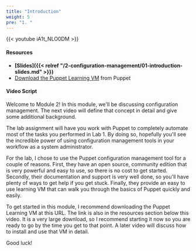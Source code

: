 ```yaml
---
title: "Introduction"
weight: 5
pre: "1. "
---
```


{{< youtube iA1t_NLO0DM >}}

#### Resources

* **[Slides]({{< relref "/2-configuration-management/01-introduction-slides.md" >}})**
* [Download the Puppet Learning VM](https://puppet.com/download-learning-vm) from Puppet

#### Video Script

Welcome to Module 2! In this module, we'll be discussing configuration management. The next video will define that concept in detail and give some additional background.

The lab assignment will have you work with Puppet to completely automate most of the tasks you performed in Lab 1. By doing so, hopefully you'll see the incredible power of using configuration management tools in your workflow as a system administrator.

For the lab, I chose to use the Puppet configuration management tool for a couple of reasons. First, they have an open source, community edition that is very powerful and easy to use, so there is no cost to get started. Secondly, their documentation and support is very well done, so you'll have plenty of ways to get help if you get stuck. Finally, they provide an easy to use learning VM that can walk you through the basics of Puppet quickly and easily.

To get started in this module, I recommend downloading the Puppet Learning VM at this URL. The link is also in the resources section below this video. It is a very large download, so I recommend starting it now so you are ready to go by the time you get to that point. A later video will discuss how to install and use that VM in detail.

Good luck!
